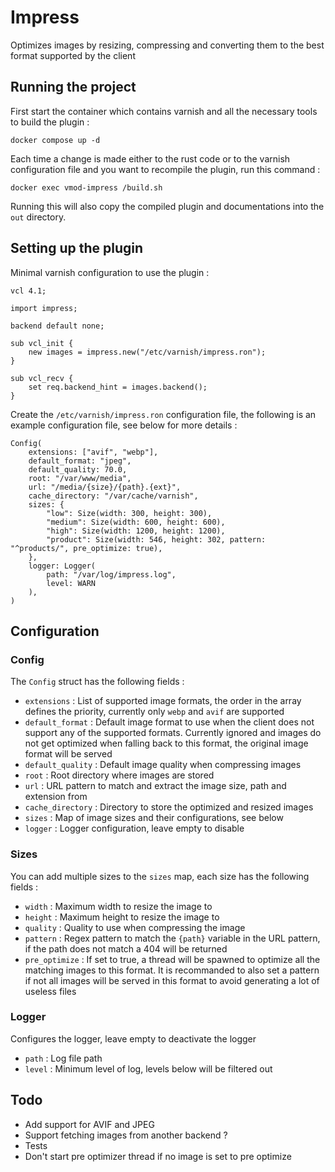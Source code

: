 # Impress
Optimizes images by resizing, compressing and converting them to the
best format supported by the client

## Running the project
First start the container which contains varnish and all the necessary
tools to build the plugin :
```shell
docker compose up -d
```

Each time a change is made either to the rust code or to the varnish
configuration file and you want to recompile the plugin, run this command :
```shell
docker exec vmod-impress /build.sh
```

Running this will also copy the compiled plugin and documentations into the
`out` directory.

## Setting up the plugin
Minimal varnish configuration to use the plugin :
```vcl
vcl 4.1;

import impress;

backend default none;

sub vcl_init {
    new images = impress.new("/etc/varnish/impress.ron");
}

sub vcl_recv {
    set req.backend_hint = images.backend();
}
```

Create the `/etc/varnish/impress.ron` configuration file, the following is an example
configuration file, see below for more details :
```ron
Config(
    extensions: ["avif", "webp"],
    default_format: "jpeg",
    default_quality: 70.0,
    root: "/var/www/media",
    url: "/media/{size}/{path}.{ext}",
    cache_directory: "/var/cache/varnish",
    sizes: {
        "low": Size(width: 300, height: 300),
        "medium": Size(width: 600, height: 600),
        "high": Size(width: 1200, height: 1200),
        "product": Size(width: 546, height: 302, pattern: "^products/", pre_optimize: true),
    },
    logger: Logger(
        path: "/var/log/impress.log",
        level: WARN
    ),
)
```

## Configuration

### Config
The `Config` struct has the following fields :
- `extensions` : List of supported image formats, the order in the array defines the 
priority, currently only `webp` and `avif` are supported
- `default_format` : Default image format to use when the client does not support 
any of the supported formats. Currently ignored and images do not get optimized when 
falling back to this format, the original image format will be served
- `default_quality` : Default image quality when compressing images
- `root` : Root directory where images are stored
- `url` : URL pattern to match and extract the image size, path and extension from
- `cache_directory` : Directory to store the optimized and resized images
- `sizes` : Map of image sizes and their configurations, see below
- `logger` : Logger configuration, leave empty to disable

### Sizes
You can add multiple sizes to the `sizes` map, each size has the following fields :
- `width` : Maximum width to resize the image to
- `height` : Maximum height to resize the image to
- `quality` : Quality to use when compressing the image
- `pattern` : Regex pattern to match the `{path}` variable in the URL pattern, if 
the path does not match a 404 will be returned
- `pre_optimize` : If set to true, a thread will be spawned to optimize all the 
matching images to this format. It is recommanded to also set a pattern if not 
all images will be served in this format to avoid generating a lot of useless files

### Logger
Configures the logger, leave empty to deactivate the logger
- `path` : Log file path
- `level` : Minimum level of log, levels below will be filtered out

## Todo
- Add support for AVIF and JPEG
- Support fetching images from another backend ?
- Tests
- Don't start pre optimizer thread if no image is set to pre optimize
